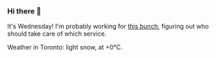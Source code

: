 ### Hi there :wave:

It's Wednesday! I'm probably working for [this bunch](https://github.com/kohofinancial), figuring out who should take care of which service.

Weather in Toronto: light snow, at +0°C.

